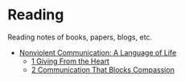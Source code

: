# Reading

Reading notes of books, papers, blogs, etc.

* [Nonviolent Communication: A Language of Life](./Nonviolent%20Communication/)
  * [1 Giving From the Heart](./Nonviolent%20Communication/1%20Giving%20From%20the%20Heart.md)
  * [2 Communication That Blocks Compassion](./Nonviolent%20Communication/2%20Communication%20That%20Blocks%20Compassion.md)
